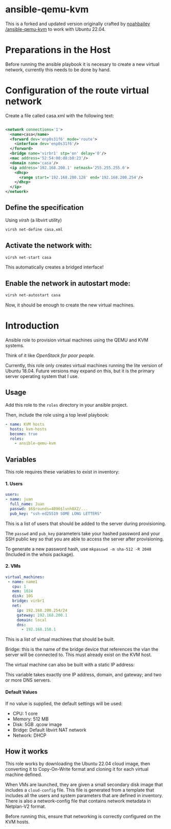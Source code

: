 # ansible-qemu-kvm

This is a forked and updated version originally crafted by [noahbailey /ansible-qemu-kvm](https://github.com/noahbailey/ansible-qemu-kvm) to work with Ubuntu 22.04. 

# Preparations in the Host
Before running the ansible playbook it is necesary to create a new virtual network, currently this needs to be done by hand.

# Configuration of the route virtual network
Create a file called casa.xml with the following text:

```xml

<network connections='1'>
  <name>casa</name>
  <forward dev='enp0s31f6' mode='route'>
    <interface dev='enp0s31f6'/>
  </forward>
  <bridge name='virbr1' stp='on' delay='0'/>
  <mac address='52:54:00:d8:b0:23'/>
  <domain name='casa'/>
  <ip address='192.168.200.1' netmask='255.255.255.0'>
    <dhcp>
      <range start='192.168.200.128' end='192.168.200.254'/>
    </dhcp>
  </ip>
</network>
```

## Define the specification 
Using *virsh* (a libvirt utility)
```bash
virsh net-define casa.xml
```
## Activate the network with:

```bash
virsh net-start casa
```

This automatically creates a bridged interface!


## Enable the network in autostart mode:

```bash
virsh net-autostart casa
```

Now, it should be enough to create the new virtual machines.


# Introduction
Ansible role to provision virtual machines using the QEMU and KVM systems. 

Think of it like _OpenStack for poor people._

Currently, this role only creates virtual machines running the lite version of Ubuntu 18.04. Future versions may expand on this, but it is the primary server operating system that I use. 

## Usage

Add this role to the `roles` directory in your ansible project. 

Then, include the role using a top level playbook: 

```yaml
- name: KVM hosts 
  hosts: kvm-hosts
  become: true 
  roles: 
    - ansible-qemu-kvm
```



## Variables

This role requires these variables to exist in inventory: 

#### 1. Users

```yaml
users:
- name: juan
  full_name: Juan
  passwd: $6$rounds=4096$lvnh8XZ/...
  pub_key: "ssh-ed25519 SOME LONG LETTERS"
```

This is a list of users that should be added to the server during provisioning. 

The `passwd` and `pub_key` parameters take your hashed password and your SSH public key so that you are able to access the server after provisioning. 

To generate a new password hash, use `mkpasswd -m sha-512 -R 2048` (Included in the whois package). 

#### 2. VMs
```yaml
virtual_machines:
 - name: name1
   cpu: 1
   mem: 1024
   disk: 10G
   bridge: virbr1
   net:
     ip: 192.168.200.254/24
     gateway: 192.168.200.1
     domain: local
     dns:
       - 192.168.158.1

```

This is a list of virtual machines that should be built. 

Bridge: this is the name of the bridge device that references the vlan the server will be connected to. This must already exist on the KVM host. 

The virtual machine can also be built with a static IP address: 

This variable takes exactly one IP address, domain, and gateway; and two or more DNS servers. 


#### Default Values

If no value is supplied, the default settings will be used: 

* CPU: 1 core
* Memory: 512 MB
* Disk: 5GB .qcow image
* Bridge: Default libvirt NAT network 
* Network: DHCP

## How it works

This role works by downloading the Ubuntu 22.04 cloud image, then converting it to Copy-On-Write format and cloning it for each virtual machine defined. 

When VMs are launched, they are given a small secondary disk image that includes a `cloud-config` file. This file is generated from a template that includes all the users and system parameters that are defined in inventory. There is also a network-config file that contains network metadata in Netplan-V2 format. 


Before running this, ensure that networking is correctly configured on the KVM hosts. 
